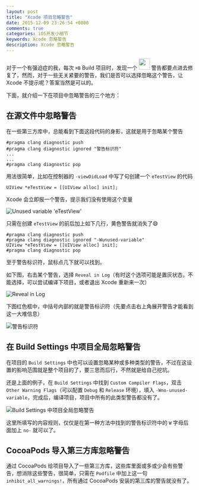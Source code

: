 ```yaml
---
layout: post
title: "Xcode 项目忽略警告"
date: 2015-12-09 23:26:54 +0800
comments: true
categories: iOS开发小细节
keywords: Xcode 忽略警告
description: Xcode 忽略警告
---
```


对于一个有强迫症的我，每次 `⌘B` Build 项目时，发现一个 <img src="{{root_url}}/images/DVTStatus-Warning@2x.png" width="30"> 警告都要点进去修复了，然而，对于一些无关紧要的警告，我们是否可以选择忽略这个警告，让 Xcode 不提示呢？答案当然是可以的。

下面，就介绍一下在项目中忽略警告的三个地方：

<!--more-->

## 在源文件中忽略警告

在一些第三方库中，总能看到下面这段代码的身影，这就是用于忽略某个警告

```objc
#pragma clang diagnostic push
#pragma clang diagnostic ignored "警告标识符"
...
...
#pragma clang diagnostic pop
```

用法很简单，比如在控制器的 `-viewDidLoad` 中写了句创建一个 `eTestView` 的代码

```objc
UIView *eTestView = [[UIView alloc] init];
```

Xcode 会立即报一个警告，提示我们没有使用这个变量

![Unused variable 'eTestView']({{root_url}}/images/QQ20151213-0@2x.png)

只需在创建 `eTestView` 的前后加上如下几行，黄色警告就消失了😄


```objc
#pragma clang diagnostic push
#pragma clang diagnostic ignored "-Wunused-variable"
UIView *eTestView = [[UIView alloc] init];
#pragma clang diagnostic pop
```

至于警告标识符，鼠标点几下就可以找到。

如下图，右击某个警告，选择 `Reveal in Log`（有时这个选项可能是置灰状态，不能选择，可以尝试编译下项目，或者退出 Xcode 重新来一次）

![Reveal in Log]({{root_url}}/images/QQ20151213-1@2x.png)

下图红色框中，中括号内部的就是警告标识符（先要点击右上角展开警告才能看到这一大堆信息）

![警告标识符]({{root_url}}/images/QQ20151213-2@2x.png)

## 在 Build Settings 中项目全局忽略警告

在项目的 `Build Settings` 中也可以设置忽略某种或多种类型的警告，不过在这设置的影响范围就是整个项目的了，要三思而后行，不然就是给自己挖坑。

还是上面的例子，在 `Build Settings` 中找到 `Custom Compiler Flags`，双击 `Other Warning Flags`（可以配置 `Debug` 和 `Release` 环境），填入 `-Wno-unused-variable`，完成后，编译项目，项目中所有的此类型警告都没有了。

![Build Settings 中项目全局忽略警告]({{root_url}}/images/QQ20151213-4@2x.png)

这里所填写的内容规则，仅仅是在第一种方法中找到的警告标识符中的 `W` 字母后面加上 `no-` 就可以了。

## CocoaPods 导入第三方库忽略警告

通过 CocoaPods 给项目导入了一些第三方库，这些库里面或多或少会有些警告，想消除这些警告，很简单，只需在 `Podfile` 中加上这一句 `inhibit_all_warnings!`，所有通过 CocoaPods 安装的第三库的警告就没有了。







